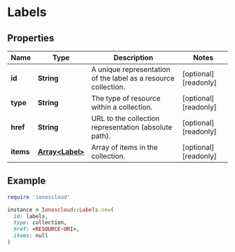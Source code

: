 # Labels

## Properties

| Name | Type | Description | Notes |
| ---- | ---- | ----------- | ----- |
| **id** | **String** | A unique representation of the label as a resource collection. | [optional][readonly] |
| **type** | **String** | The type of resource within a collection. | [optional][readonly] |
| **href** | **String** | URL to the collection representation (absolute path). | [optional][readonly] |
| **items** | [**Array&lt;Label&gt;**](Label.md) | Array of items in the collection. | [optional][readonly] |

## Example

```ruby
require 'ionoscloud'

instance = Ionoscloud::Labels.new(
  id: labels,
  type: collection,
  href: <RESOURCE-URI>,
  items: null
)
```

